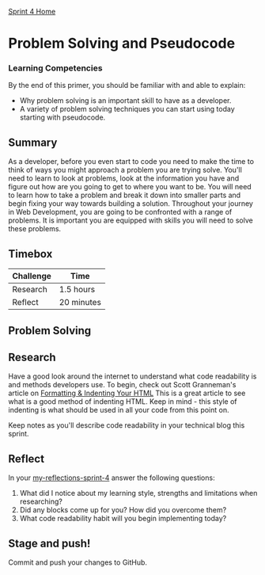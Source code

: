 [Sprint 4 Home](README.md)

# Problem Solving and Pseudocode

### Learning Competencies 
By the end of this primer, you should be familiar with and able to explain:

- Why problem solving is an important skill to have as a developer.
- A variety of problem solving techniques you can start using today starting with pseudocode.

## Summary
As a developer, before you even start to code you need to make the time to think of ways you might approach a problem you are trying solve.   You'll need to learn to look at problems, look at the information you have and figure out how are you going to get to where you want to be. You will need to learn how to take a problem and break it down into smaller parts and begin fixing your way towards building a solution.
Throughout your journey in Web Development, you are going to be confronted with a range of problems.  It is important you are equipped with skills you will need to solve these problems.


## Timebox 

Challenge | Time|
------------|----------|
Research | 1.5 hours
Reflect | 20 minutes

## Problem Solving 


## Research 
Have a good look around the internet to understand what code readability is and methods developers use.
To begin, check out Scott Granneman's article on [Formatting & Indenting Your HTML](https://www.granneman.com/webdev/coding/formatting-and-indenting-your-html) This is a great article to see what is a good method of indenting HTML.  Keep in mind - this style of indenting is what should be used in all your code from this point on.

Keep notes as you'll describe code readability in your technical blog this sprint. 

## Reflect 
In your [my-reflections-sprint-4](my-reflections-sprint-4.md) answer the following questions: 

1. What did I notice about my learning style, strengths and limitations when researching? 
2. Did any blocks come up for you? How did you overcome them?  
3. What code readability habit will you begin implementing today?

## Stage and push! 
Commit and push your changes to GitHub. 


